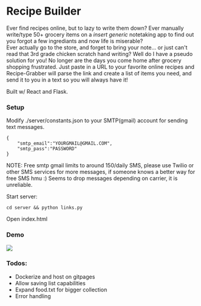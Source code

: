 # Recipe Builder
Ever find recipes online, but to lazy to write them down? Ever manually write/type 50+ grocery items on a *insert generic* notetaking app to find out you forgot a few ingrediants and now life is miserable?  
Ever actually go to the store, and forget to bring your note... or just can't read that 3rd grade chicken scratch hand writing? 
Well do I have a pseudo solution for you!
No longer are the days you come home after grocery shopping frustrated.
Just paste in a URL to your favorite online recipes and Recipe-Grabber will parse the link
and create a list of items you need, and send it to you in a text so you will always have it!

Built w/ React and Flask.

### Setup
Modify ./server/constants.json to your SMTP(gmail) account for sending text messages. 
```
{
    "smtp_email":"YOURGMAIL@GMAIL.COM",
    "smtp_pass":"PASSWORD"
}
```
NOTE: Free smtp gmail limits to around 150/daily SMS, please use Twilio or other SMS services for more messages, if someone knows a better way for free SMS hmu :)
Seems to drop messages depending on carrier, it is unreliable.

Start server:
```
cd server && python links.py
```
Open index.html

### Demo
<img src="https://j.gifs.com/rR1XQL.gif" />

### Todos:
- Dockerize and host on gitpages
- Allow saving list capabilities
- Expand food.txt for bigger collection
- Error handling